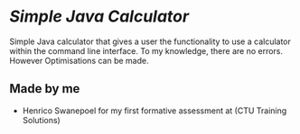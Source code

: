 # ***Simple Java Calculator***

Simple Java calculator that gives a user the functionality to use a calculator within the command line interface.
To my knowledge, there are no errors. However Optimisations can be made.

## Made by me

- Henrico Swanepoel for my first formative assessment at (CTU Training Solutions)
